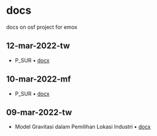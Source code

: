 # docs
docs on osf project for emox


## 12-mar-2022-tw
+ P_SUR &bull; [docx](https://osf.io/mw4q7/)


## 10-mar-2022-mf
+ P_SUR &bull; [docx](https://osf.io/63nsv/)


## 09-mar-2022-tw
+ Model Gravitasi dalam Pemilihan Lokasi Industri &bull; [docx](https://osf.io/893fs/)
